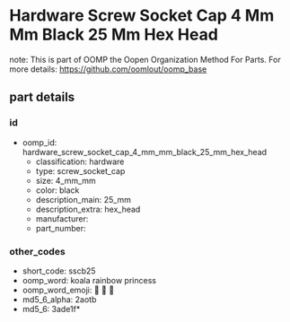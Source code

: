# Hardware Screw Socket Cap 4 Mm Mm Black 25 Mm Hex Head  

note: This is part of OOMP the Oopen Organization Method For Parts. For more details: https://github.com/oomlout/oomp_base

##  part details





### id
* oomp_id: hardware_screw_socket_cap_4_mm_mm_black_25_mm_hex_head
  * classification: hardware
  * type: screw_socket_cap
  * size: 4_mm_mm
  * color: black
  * description_main: 25_mm
  * description_extra: hex_head
  * manufacturer: 
  * part_number: 

### other_codes
* short_code: sscb25
* oomp_word: koala rainbow princess
* oomp_word_emoji: :koala: :rainbow: :princess:
* md5_6_alpha: 2aotb
* md5_6: 3ade1f* 